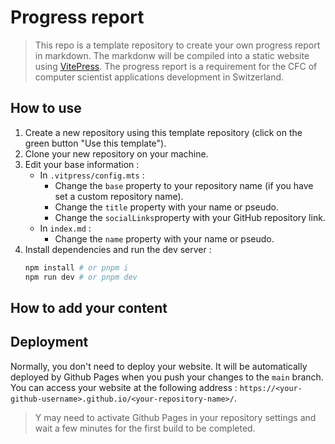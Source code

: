 # Progress report

> This repo is a template repository to create your own progress report in markdown.
> The markdonw will be compiled into a static website using [VitePress](https://vitepress.vuejs.org/).
> The progress report is a requirement for the CFC of computer scientist applications development in Switzerland.

## How to use

1. Create a new repository using this template repository (click on the green button "Use this template").
2. Clone your new repository on your machine.
3. Edit your base information :
    - In `.vitpress/config.mts` :
        - Change the `base` property to your repository name (if you have set a custom repository name).
        - Change the `title` property with your name or pseudo.
        - Change the `socialLinks`property with your GitHub repository link.
    - In `index.md` :
        - Change the `name` property with your name or pseudo.
4. Install dependencies and run the dev server :
    ```bash
    npm install # or pnpm i
    npm run dev # or pnpm dev
    ```

## How to add your content

## Deployment

Normally, you don't need to deploy your website. It will be automatically deployed by Github Pages when you push your changes to the `main` branch. You can access your website at the following address : `https://<your-github-username>.github.io/<your-repository-name>/`.
> Y may need to activate Github Pages in your repository settings and wait a few minutes for the first build to be completed.